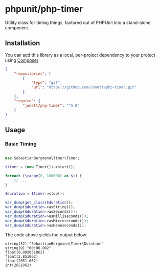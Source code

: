 # phpunit/php-timer

Utility class for timing things, factored out of PHPUnit into a stand-alone component.

## Installation

You can add this library as a local, per-project dependency to your project using [Composer](https://getcomposer.org/):

```json
{
    "repositories": [
        {
            "type": "git",
            "url": "https://github.com/Jonett/php-timer.git"
        }
    ],
    "require": {
        "jonett/php-timer": "^5.0"
    }
}
```


## Usage

### Basic Timing

```php

use SebastianBergmann\Timer\Timer;

$timer = (new Timer())->start();

foreach (\range(0, 100000) as $i) {
    // ...
}

$duration = $timer->stop();

var_dump(get_class($duration));
var_dump($duration->asString());
var_dump($duration->asSeconds());
var_dump($duration->asMilliseconds());
var_dump($duration->asMicroseconds());
var_dump($duration->asNanoseconds());
```

The code above yields the output below:

```
string(32) "SebastianBergmann\Timer\Duration"
string(9) "00:00.002"
float(0.002851062)
float(2.851062)
float(2851.062)
int(2851062)
```
